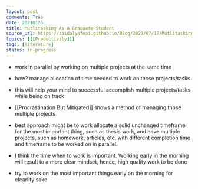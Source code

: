 ```yaml
---
layout: post
comments: True
date: 20210125
title: Mutlitasking As A Graduate Student
source_url: https://zaidalyafeai.github.io/Blog/2020/07/17/Mutlitasking-as-a-graduate-student.html
topics: [[[Productivity]]]
tags: [literature]
status: in-progress
---
```


-   work in parallel by working on multiple projects at the same time
-   how? manage allocation of time needed to work on those projects/tasks
-   this will help your mind to successful accomplish multiple projects/tasks while being on track
-   [[Procrastination But Mitigated]] shows a method of managing those multiple projects
-   best approach might be to work allocate a solid unchanged timeframe for the most important thing, such as thesis work, and have multiple projects, such as homework, articles, etc. with different completion time and timeframe to be worked on in parallel.

-   I think the time when to work is important. Working early in the morning will result to a more clear mindset, hence, high quality work to be done
-   try to work on the most important things early on the morning for clearlity sake
